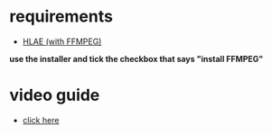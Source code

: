 # requirements
- [HLAE (with FFMPEG)](https://github.com/advancedfx/advancedfx/releases)

 **use the installer and tick the checkbox that says "install FFMPEG"**

# video guide
- [click here](https://youtu.be/Y84B_JbQZSE)
